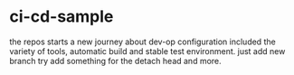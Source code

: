# ci-cd-sample
the repos starts a new journey about dev-op configuration included the variety of tools, automatic build and stable test environment.
just add new branch
try add something for the detach head
and more.
